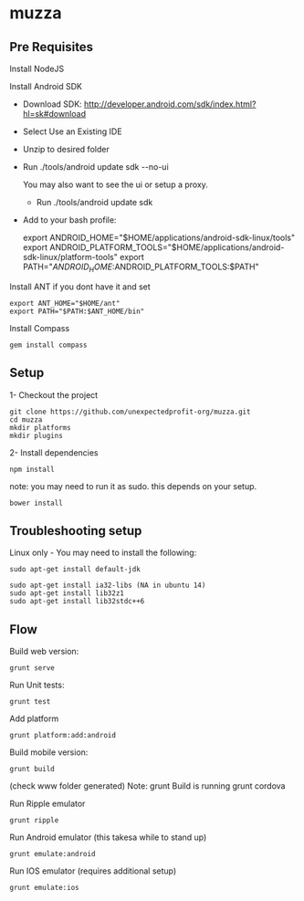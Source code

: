 muzza
=====

## Pre Requisites

Install NodeJS

Install Android SDK

- Download SDK: http://developer.android.com/sdk/index.html?hl=sk#download
- Select Use an Existing IDE
- Unzip to desired folder
- Run ./tools/android update sdk --no-ui

    You may also want to see the ui or setup a proxy.

    - Run ./tools/android update sdk

- Add to your bash profile:

    export ANDROID_HOME="$HOME/applications/android-sdk-linux/tools"
    export ANDROID_PLATFORM_TOOLS="$HOME/applications/android-sdk-linux/platform-tools"
    export PATH="$ANDROID_HOME:$ANDROID_PLATFORM_TOOLS:$PATH"

Install ANT if you dont have it and set

    export ANT_HOME="$HOME/ant"
    export PATH="$PATH:$ANT_HOME/bin"

Install Compass

    gem install compass

## Setup

1- Checkout the project

    git clone https://github.com/unexpectedprofit-org/muzza.git
    cd muzza
    mkdir platforms
    mkdir plugins

2- Install dependencies

    npm install

note: you may need to run it as sudo. this depends on your setup.

    bower install

## Troubleshooting setup

Linux only - You may need to install the following:

    sudo apt-get install default-jdk

    sudo apt-get install ia32-libs (NA in ubuntu 14)
    sudo apt-get install lib32z1
    sudo apt-get install lib32stdc++6

## Flow

Build web version:

    grunt serve

Run Unit tests:

    grunt test

Add platform

    grunt platform:add:android

Build mobile version:

    grunt build

(check www folder generated)
Note: grunt Build is running grunt cordova

Run Ripple emulator

    grunt ripple

Run Android emulator (this takesa while to stand up)

    grunt emulate:android

Run IOS emulator (requires additional setup)

    grunt emulate:ios

